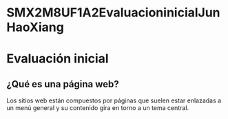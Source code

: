 # SMX2M8UF1A2EvaluacioninicialJunHaoXiang
# Evaluación inicial

## ¿Qué es una página web?
Los sitios web están compuestos por páginas que suelen estar enlazadas a un menú general y su contenido gira en torno a un tema central. 


